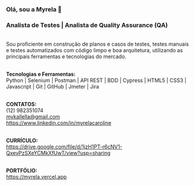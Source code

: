 ### Olá, sou a Myrela 👋
### Analista de Testes | Analista de Quality Assurance (QA)
<br>
Sou proficiente em construção de planos e casos de testes, testes manuais e testes automatizados com código limpo e boa arquitetura, utilizando as principais ferramentas e tecnologias do mercado. <br><br>

<strong>Tecnologias e Ferramentas:</strong> <br>
Python | Selenium | Postman | API REST | BDD | Cypress | HTML5 | CSS3 | Javascript | Git | GitHub | Jmeter | Jira <br><br>

<strong>CONTATOS:</strong> <br>
(12) 982351074 <br>
mykallella@gmail.com <br>
https://www.linkedin.com/in/myrelacaroline <br><br>

<strong>CURRÍCULO: </strong> <br>
https://drive.google.com/file/d/1jzH1PT-r6cNV1-QxevPzSXeYCMkXfUwT/view?usp=sharing <br><br>

<strong>PORTFÓLIO: </strong> <br>
https://myrela.vercel.app <br><br>


